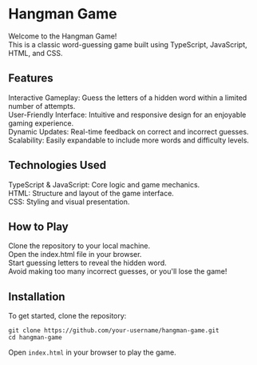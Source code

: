 # Hangman Game
Welcome to the Hangman Game! <br>
This is a classic word-guessing game built using TypeScript, JavaScript, HTML, and CSS.


## Features
Interactive Gameplay: Guess the letters of a hidden word within a limited number of attempts. <br>
User-Friendly Interface: Intuitive and responsive design for an enjoyable gaming experience. <br>
Dynamic Updates: Real-time feedback on correct and incorrect guesses. <br>
Scalability: Easily expandable to include more words and difficulty levels. <br>

## Technologies Used
TypeScript & JavaScript: Core logic and game mechanics. <br>
HTML: Structure and layout of the game interface. <br>
CSS: Styling and visual presentation. <br>

## How to Play
Clone the repository to your local machine. <br>
Open the index.html file in your browser. <br>
Start guessing letters to reveal the hidden word. <br>
Avoid making too many incorrect guesses, or you'll lose the game! <br>

## Installation
To get started, clone the repository: <br>

`git clone https://github.com/your-username/hangman-game.git` <br>
`cd hangman-game` <br>

Open `index.html` in your browser to play the game. <br>
